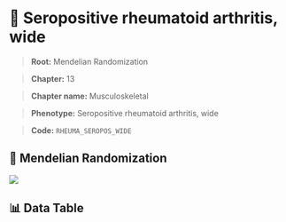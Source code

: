 # 🧪 Seropositive rheumatoid arthritis, wide

> **Root:** Mendelian Randomization

> **Chapter:** 13  

> **Chapter name:** Musculoskeletal

> **Phenotype:** Seropositive rheumatoid arthritis, wide  

> **Code:** `RHEUMA_SEROPOS_WIDE`

## 🧬 Mendelian Randomization  

<img src="/MR/Figures/Forward/RHEUMA_SEROPOS_WIDE.png"/>

## 📊 Data Table

<CsvTableMRF src="/MR_Data/Forward/RHEUMA_SEROPOS_WIDE.csv"/>
